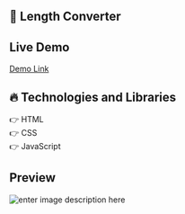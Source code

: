 
## 📏 Length Converter

## Live Demo
[Demo Link](https://ozcanbodur.github.io/length-converter/)

## 🔥  Technologies and Libraries
👉  HTML  
👉  CSS  
👉  JavaScript
## Preview
![enter image description here](https://i.ibb.co/fHm4XCR/ozcanbodurlength.jpg)

